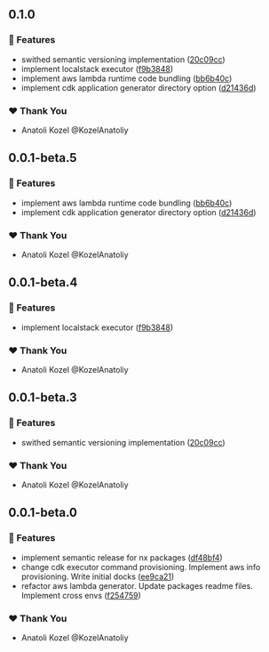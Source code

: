 ## 0.1.0

### 🚀 Features

- swithed semantic versioning implementation ([20c09cc](https://github.com/KozelAnatoliy/routineless/commit/20c09cc))
- implement localstack executor ([f9b3848](https://github.com/KozelAnatoliy/routineless/commit/f9b3848))
- implement aws lambda runtime code bundling ([bb6b40c](https://github.com/KozelAnatoliy/routineless/commit/bb6b40c))
- implement cdk application generator directory option ([d21436d](https://github.com/KozelAnatoliy/routineless/commit/d21436d))

### ❤️ Thank You

- Anatoli Kozel @KozelAnatoliy

## 0.0.1-beta.5

### 🚀 Features

- implement aws lambda runtime code bundling ([bb6b40c](https://github.com/KozelAnatoliy/routineless/commit/bb6b40c))
- implement cdk application generator directory option ([d21436d](https://github.com/KozelAnatoliy/routineless/commit/d21436d))

### ❤️ Thank You

- Anatoli Kozel @KozelAnatoliy

## 0.0.1-beta.4

### 🚀 Features

- implement localstack executor ([f9b3848](https://github.com/KozelAnatoliy/routineless/commit/f9b3848))

### ❤️ Thank You

- Anatoli Kozel @KozelAnatoliy

## 0.0.1-beta.3

### 🚀 Features

- swithed semantic versioning implementation ([20c09cc](https://github.com/KozelAnatoliy/routineless/commit/20c09cc))

### ❤️ Thank You

- Anatoli Kozel @KozelAnatoliy

## 0.0.1-beta.0

### 🚀 Features

- implement semantic release for nx packages ([df48bf4](https://github.com/KozelAnatoliy/routineless/commit/df48bf4))
- change cdk executor command provisioning. Implement aws info provisioning. Write initial docks ([ee9ca21](https://github.com/KozelAnatoliy/routineless/commit/ee9ca21))
- refactor aws lambda generator. Update packages readme files. Implement cross envs ([f254759](https://github.com/KozelAnatoliy/routineless/commit/f254759))

### ❤️ Thank You

- Anatoli Kozel @KozelAnatoliy
